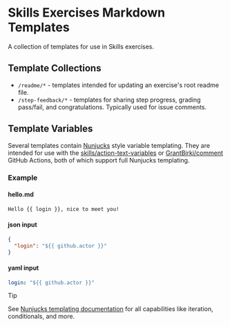 # Skills Exercises Markdown Templates

A collection of templates for use in Skills exercises.

## Template Collections

- `/readme/*` - templates intended for updating an exercise's root readme file.
- `/step-feedback/*` - templates for sharing step progress, grading pass/fail, and congratulations. Typically used for issue comments.

## Template Variables

Several templates contain [Nunjucks](https://mozilla.github.io/nunjucks/) style variable templating. They are intended for use with the [skills/action-text-variables](https://github.com/skills/action-text-variables) or [GrantBirki/comment](https://github.com/GrantBirki/comment) GitHub Actions, both of which support full Nunjucks templating.



### Example

#### hello.md

```markdown
Hello {{ login }}, nice to meet you!
```

#### json input

```json
{
  "login": "${{ github.actor }}"
}
```

#### yaml input
```yaml
login: "${{ github.actor }}"
```

> [!TIP]
> See [Nunjucks templating documentation](https://mozilla.github.io/nunjucks/templating.html) for all capabilities like iteration, conditionals, and more.
